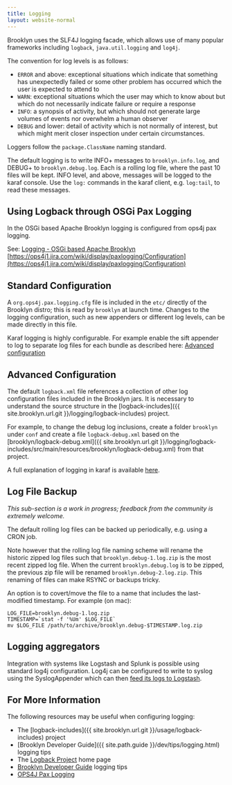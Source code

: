 ```yaml
---
title: Logging
layout: website-normal
---
```


Brooklyn uses the SLF4J logging facade, which allows use of many popular frameworks including `logback`, 
`java.util.logging` and `log4j`.

The convention for log levels is as follows:

* `ERROR` and above:  exceptional situations which indicate that something has unexpectedly failed or
some other problem has occurred which the user is expected to attend to
* `WARN`:  exceptional situations which the user may which to know about but which do not necessarily indicate failure or require a response
* `INFO`:  a synopsis of activity, but which should not generate large volumes of events nor overwhelm a human observer
* `DEBUG` and lower:  detail of activity which is not normally of interest, but which might merit closer inspection under certain circumstances.

Loggers follow the ``package.ClassName`` naming standard.  

The default logging is to write INFO+ messages to `brooklyn.info.log`, 
and DEBUG+ to `brooklyn.debug.log`. Each is a rolling log file, 
where the past 10 files will be kept. INFO level, and above, messages
will be logged to the karaf console. Use the `log:` commands in the 
karaf client, e.g. `log:tail`, to read these messages.


## Using Logback through OSGi Pax Logging

In the OSGi based Apache Brooklyn logging is configured from ops4j pax logging.

See: [Logging - OSGi based Apache Brooklyn](../dev/tips/logging.html#osgi-based-apache-brooklyn) <br/>
[https://ops4j1.jira.com/wiki/display/paxlogging/Configuration](https://ops4j1.jira.com/wiki/display/paxlogging/Configuration)

## Standard Configuration

A `org.ops4j.pax.logging.cfg` file is included in the `etc/` directly of the Brooklyn distro;
this is read by `brooklyn` at launch time. Changes to the logging configuration,
such as new appenders or different log levels, can be made directly in this file.

Karaf logging is highly configurable. For example enable the sift appender to log to separate log files for
each bundle as described here: [Advanced configuration](https://karaf.apache.org/manual/latest/#_advanced_configuration)

## Advanced Configuration

The default `logback.xml` file references a collection of other log configuration files
included in the Brooklyn jars. It is necessary to understand the source structure
in the [logback-includes]({{ site.brooklyn.url.git }}/logging/logback-includes) project.

For example, to change the debug log inclusions, create a folder `brooklyn` under `conf`
and create a file `logback-debug.xml` based on the
[brooklyn/logback-debug.xml]({{ site.brooklyn.url.git }}/logging/logback-includes/src/main/resources/brooklyn/logback-debug.xml)
from that project.

A full explanation of logging in karaf is available [here](https://karaf.apache.org/manual/latest/#_log).


## Log File Backup

*This sub-section is a work in progress; feedback from the community is extremely welcome.*

The default rolling log files can be backed up periodically, e.g. using a CRON job.

Note however that the rolling log file naming scheme will rename the historic zipped log files 
such that `brooklyn.debug-1.log.zip` is the most recent zipped log file. When the current
`brooklyn.debug.log` is to be zipped, the previous zip file will be renamed 
`brooklyn.debug-2.log.zip`. This renaming of files can make RSYNC or backups tricky.

An option is to covert/move the file to a name that includes the last-modified timestamp. 
For example (on mac):

    LOG_FILE=brooklyn.debug-1.log.zip
    TIMESTAMP=`stat -f '%Um' $LOG_FILE`
    mv $LOG_FILE /path/to/archive/brooklyn.debug-$TIMESTAMP.log.zip


## Logging aggregators

Integration with systems like Logstash and Splunk is possible using standard log4j configuration.
Log4j can be configured to write to syslog using the SyslogAppender
which can then [feed its logs to Logstash](http://www.logstash.net/docs/1.4.2/inputs/syslog).

## For More Information

The following resources may be useful when configuring logging:

* The [logback-includes]({{ site.brooklyn.url.git }}/usage/logback-includes) project
* [Brooklyn Developer Guide]({{ site.path.guide }}/dev/tips/logging.html) logging tips
* The [Logback Project](http://logback.qos.ch/) home page
* [Brooklyn Developer Guide]({{book.path.docs}}/dev/tips/logging.md) logging tips
* [OPS4J Pax Logging](https://ops4j1.jira.com/wiki/display/paxlogging/Configuration)
